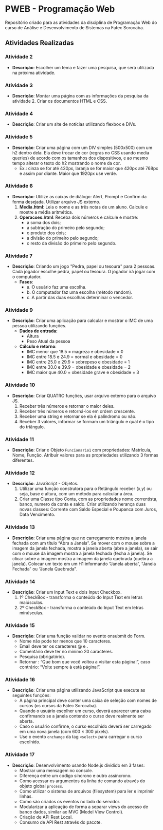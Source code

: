 # PWEB - Programação Web

Repositório criado para as atividades da disciplina de Programação Web do curso de Análise e Desenvolvimento de Sistemas na Fatec Sorocaba. 

## Atividades Realizadas

### Atividade 2
- **Descrição**: Escolher um tema e fazer uma pesquisa, que será utilizada na próxima atividade.

### Atividade 3
- **Descrição**: Montar uma página com as informações da pesquisa da atividade 2. Criar os documentos HTML e CSS.

### Atividade 4
- **Descrição**: Criar um site de notícias utilizando flexbox e DIVs.

### Atividade 5
- **Descrição**: Criar uma página com um DIV simples (500x500) com um h2 dentro dela. Ela deve trocar de cor (regras no CSS usando media queries) de acordo com os tamanhos dos dispositivos, e ao mesmo tempo alterar o texto do h2 mostrando o nome da cor. 
  - Ex.: cinza se for até 420px, laranja se for maior que 420px até 768px e assim por diante. Maior que 1920px use verde.

### Atividade 6
- **Descrição**: Utilize as caixas de diálogo: Alert, Prompt e Confirm da forma desejada. Utilizar arquivo JS externo.
  1. **Media.html**: Leia o nome e as três notas de um aluno. Calcule e mostre a média aritmética.
  2. **Operacoes.html**: Receba dois números e calcule e mostre:
     - a soma dos dois;
     - a subtração do primeiro pelo segundo;
     - o produto dos dois;
     - a divisão do primeiro pelo segundo;
     - o resto da divisão do primeiro pelo segundo.

### Atividade 7
- **Descrição**: Criando um jogo "Pedra, papel ou tesoura" para 2 pessoas. Cada jogador escolhe pedra, papel ou tesoura. O jogador irá jogar com o computador. 
  - **Fases**:
    - a. O usuário faz uma escolha.
    - b. O computador faz uma escolha (método random).
    - c. A partir das duas escolhas determinar o vencedor.

### Atividade 9
- **Descrição**: Criar uma aplicação para calcular e mostrar o IMC de uma pessoa utilizando funções.
  - **Dados de entrada**:
    - Altura
    - Peso Atual da pessoa
  - **Cálculo e retorno**:
    - IMC menor que 18.5 = magreza e obesidade = 0
    - IMC entre 18.5 e 24.9 = normal e obesidade = 0
    - IMC entre 25.0 e 29.9 = sobrepeso e obesidade = 1
    - IMC entre 30.0 e 39.9 = obesidade e obesidade = 2
    - IMC maior que 40.0 = obesidade grave e obesidade = 3

### Atividade 10
- **Descrição**: Criar QUATRO funções, usar arquivo externo para o arquivo JS.
  1. Receber três números e retornar o maior deles.
  2. Receber três números e retorná-los em ordem crescente.
  3. Receber uma string e retornar se ela é palíndromo ou não.
  4. Receber 3 valores, informar se formam um triângulo e qual é o tipo do triângulo.

### Atividade 11
- **Descrição**: Criar o Objeto `Funcionario1` com propriedades: Matrícula, Nome, Função. Atribuir valores para as propriedades utilizando 3 formas diferentes.

### Atividade 12
- **Descrição**: JavaScript - Objetos.
  1. Utilizar uma função construtora para o Retângulo receber (x,y) ou seja, base e altura, com um método para calcular a área.
  2. Criar uma Classe tipo Conta, com as propriedades nome correntista, banco, numero da conta e saldo. Criar utilizando herança duas novas classes: Corrente com Saldo Especial e Poupanca com Juros, Data Vencimento.

### Atividade 13
- **Descrição**: Criar uma página que no carregamento mostra a janela fechada com um título “Abra a Janela”. Se mover com o mouse sobre a imagem da janela fechada, mostra a janela aberta (abre a janela), se sair com o mouse da imagem mostra a janela fechada (fecha a janela). Se clicar sobre a imagem mostra a imagem da janela quebrada (quebra a janela). Colocar um texto em um H1 informando “Janela aberta”, “Janela Fechada” ou “Janela Quebrada”.

### Atividade 14
- **Descrição**: Criar um Input Text e dois Input Checkbox.
  1. 1º CheckBox - transforma o conteúdo do Input Text em letras maiúsculas.
  2. 2º CheckBox - transforma o conteúdo do Input Text em letras minúsculas.

### Atividade 15
- **Descrição**: Criar uma função validar no evento onsubmit do Form.
  - Nome não pode ter menos que 10 caracteres.
  - Email deve ter os caracteres @ e .
  - Comentário deve ter no mínimo 20 caracteres.
  - Pesquisa (obrigatório). 
  - Retornar : “Que bom que você voltou a visitar esta página!”, caso contrário: “Volte sempre à está página!”.

### Atividade 16
- **Descrição**: Criar uma página utilizando JavaScript que execute as seguintes funções:
  - A página principal deve conter uma caixa de seleção com nomes de cursos (os cursos da Fatec Sorocaba).
  - Quando o usuário escolher um curso, deverá aparecer uma caixa confirmando se a janela contendo o curso deve realmente ser aberta.
  - Caso o usuário confirme, o curso escolhido deverá ser carregado em uma nova janela (com 600 × 300 pixels).
  - Use o evento `onchange` da tag `<select>` para carregar o curso escolhido.

### Atividade 17
- **Descrição**: Desenvolvimento usando Node.js dividido em 3 fases:
  - Mostrar uma mensagem no console.
  - Diferença entre um código síncrono e outro assíncrono.
  - Como acessar os argumentos da linha de comando através do objeto global `process`.
  - Como utilizar o sistema de arquivos (filesystem) para ler e imprimir linhas.
  - Como são criados os eventos no lado do servidor.
  - Modularizar a aplicação de forma a separar views do acesso de banco dados, similar ao MVC (Model View Control).
  - Criação de API Rest Local.
  - Consumo de API Rest através do pacote.
